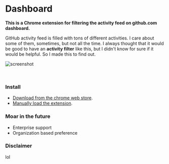 Dashboard
=========

**This is a Chrome extension for filtering the activity feed on github.com dashboard.**

GitHub activity feed is filled with tons of different activities. I care about some of them, sometimes, but not all the time.
I always thought that it would be good to have an **activity filter** like this, but I didn't know for sure if it would be helpful. So I made this to find out.

![screenshot](https://cl.ly/3O3M012N3q1I/Image%202018-01-24%20at%206.09.52%20PM.png)

&nbsp;

### Install

- [Download from the chrome web store](https://chrome.google.com/webstore/detail/pcnaddhmngnnpookfhhamkelhhakimdg).
- [Manually load the extension](https://github.com/muan/github-gmail#the-mu-an-might-steal-all-my-data-so-i-want-to-manually-load-it-way-for-chrome).

### Moar in the future

- Enterprise support
- Organization based preference

### Disclaimer

lol
